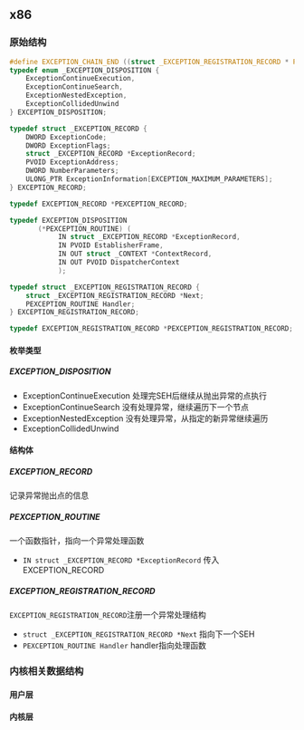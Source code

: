 ## x86

### 原始结构

```c
#define EXCEPTION_CHAIN_END ((struct _EXCEPTION_REGISTRATION_RECORD * POINTER_32)-1)
typedef enum _EXCEPTION_DISPOSITION {
    ExceptionContinueExecution,
    ExceptionContinueSearch,
    ExceptionNestedException,
    ExceptionCollidedUnwind
} EXCEPTION_DISPOSITION;

typedef struct _EXCEPTION_RECORD {
    DWORD ExceptionCode;
    DWORD ExceptionFlags;
    struct _EXCEPTION_RECORD *ExceptionRecord;
    PVOID ExceptionAddress;
    DWORD NumberParameters;
    ULONG_PTR ExceptionInformation[EXCEPTION_MAXIMUM_PARAMETERS];
} EXCEPTION_RECORD;

typedef EXCEPTION_RECORD *PEXCEPTION_RECORD;

typedef EXCEPTION_DISPOSITION
       (*PEXCEPTION_ROUTINE) (
            IN struct _EXCEPTION_RECORD *ExceptionRecord,
            IN PVOID EstablisherFrame,
            IN OUT struct _CONTEXT *ContextRecord,
            IN OUT PVOID DispatcherContext
            );

typedef struct _EXCEPTION_REGISTRATION_RECORD {
    struct _EXCEPTION_REGISTRATION_RECORD *Next;
    PEXCEPTION_ROUTINE Handler;
} EXCEPTION_REGISTRATION_RECORD;

typedef EXCEPTION_REGISTRATION_RECORD *PEXCEPTION_REGISTRATION_RECORD;
```

#### 枚举类型

##### EXCEPTION_DISPOSITION

* ExceptionContinueExecution  处理完SEH后继续从抛出异常的点执行
* ExceptionContinueSearch  没有处理异常，继续遍历下一个节点
* ExceptionNestedException  没有处理异常，从指定的新异常继续遍历
* ExceptionCollidedUnwind

#### 结构体

##### EXCEPTION_RECORD

记录异常抛出点的信息

##### PEXCEPTION_ROUTINE

一个函数指针，指向一个异常处理函数

* `IN struct _EXCEPTION_RECORD *ExceptionRecord` 传入EXCEPTION_RECORD

##### EXCEPTION_REGISTRATION_RECORD

`EXCEPTION_REGISTRATION_RECORD`注册一个异常处理结构

* `struct _EXCEPTION_REGISTRATION_RECORD *Next`  指向下一个SEH
* `PEXCEPTION_ROUTINE Handler`  handler指向处理函数

### 内核相关数据结构

#### 用户层

#### 内核层